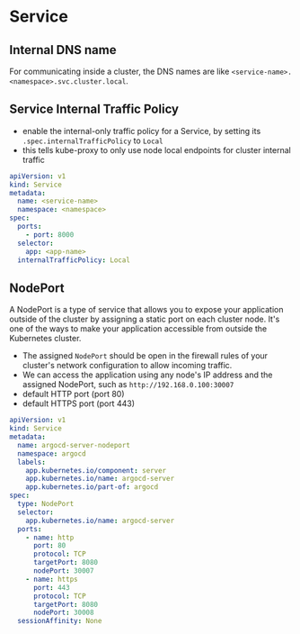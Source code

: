 # Service

## Internal DNS name
For communicating inside a cluster, the DNS names are like `<service-name>.<namespace>.svc.cluster.local`.

## Service Internal Traffic Policy
- enable the internal-only traffic policy for a Service, by setting its `.spec.internalTrafficPolicy` to `Local`
- this tells kube-proxy to only use node local endpoints for cluster internal traffic

```yaml
apiVersion: v1
kind: Service
metadata:
  name: <service-name>
  namespace: <namespace>
spec:
  ports:
    - port: 8000
  selector:
    app: <app-name>
  internalTrafficPolicy: Local
```

## NodePort
A NodePort is a type of service that allows you to expose your application outside of the cluster by assigning a static port on each cluster node. It's one of the ways to make your application accessible from outside the Kubernetes cluster.

- The assigned `NodePort` should be open in the firewall rules of your cluster's network configuration to allow incoming traffic.
- We can access the application using any node's IP address and the assigned NodePort, such as `http://192.168.0.100:30007`
- default HTTP port (port 80)
- default HTTPS port (port 443)
```yaml
apiVersion: v1
kind: Service
metadata:
  name: argocd-server-nodeport
  namespace: argocd
  labels:
    app.kubernetes.io/component: server
    app.kubernetes.io/name: argocd-server
    app.kubernetes.io/part-of: argocd
spec:
  type: NodePort
  selector:
    app.kubernetes.io/name: argocd-server
  ports:
    - name: http
      port: 80
      protocol: TCP
      targetPort: 8080
      nodePort: 30007
    - name: https
      port: 443
      protocol: TCP
      targetPort: 8080
      nodePort: 30008
  sessionAffinity: None
```
